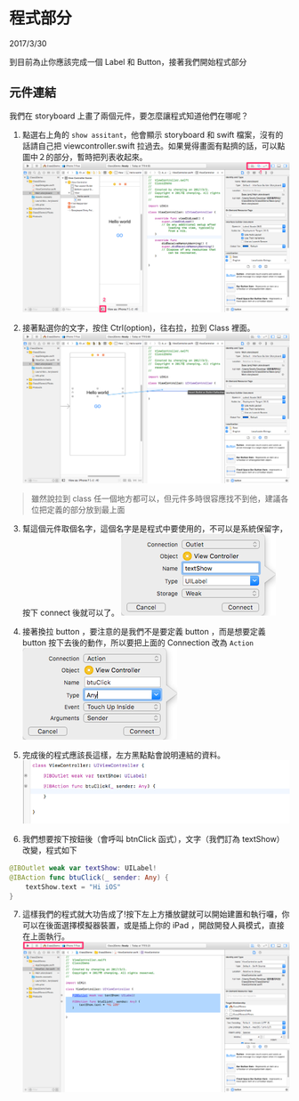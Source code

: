 # 程式部分
2017/3/30

到目前為止你應該完成一個 Label 和 Button，接著我們開始程式部分
## 元件連結
我們在 storyboard 上畫了兩個元件，要怎麼讓程式知道他們在哪呢？

1. 點選右上角的 `show assitant`，他會顯示 storyboard 和 swift 檔案，沒有的話請自己把 viewcontroller.swift 拉過去。如果覺得畫面有點擠的話，可以點圖中２的部分，暫時把列表收起來。
![](/assets/w210.png)

2. 接著點選你的文字，按住 Ctrl(option)，往右拉，拉到 Class 裡面。
![](/assets/w11.png)
> 雖然說拉到 class 任一個地方都可以，但元件多時很容應找不到他，建議各位把定義的部分放到最上面

3. 幫這個元件取個名字，這個名字是是程式中要使用的，不可以是系統保留字，按下 connect 後就可以了。
![](/assets/w12.png)

4. 接著換拉 button ，要注意的是我們不是要定義 button ，而是想要定義 button 按下去後的動作，所以要把上面的 Connection 改為 `Action`
![](/assets/w13.png)

5. 完成後的程式應該長這樣，左方黑點點會說明連結的資料。
![](/assets/w14.png)  

6. 我們想要按下按鈕後（會呼叫 btnClick 函式），文字（我們訂為 textShow）改變，程式如下
```swift
@IBOutlet weak var textShow: UILabel!
@IBAction func btuClick(_ sender: Any) {
    textShow.text = "Hi iOS"
}
```
7. 這樣我們的程式就大功告成了!按下左上方播放鍵就可以開始建置和執行囉，你可以在後面選擇模擬器裝置，或是插上你的 iPad ，開啟開發人員模式，直接在上面執行。
![](/assets/w15.png)
